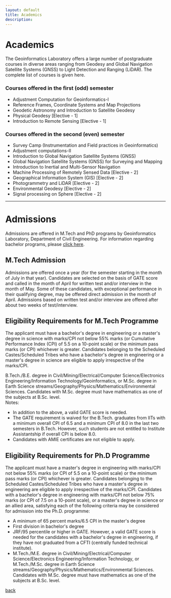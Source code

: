 ```yaml
---
layout: default
title: Academics
description:
---
```


# Academics
The Geoinformatics Laboratory offers a large number of postgraduate courses in diverse areas ranging from Geodesy and Global Navigation Satellite Systems (GNSS) to Light Detection and Ranging (LiDAR). The complete list of courses is given here.

### Courses offered in the first (odd) semester
* Adjustment Computation for Geoinformatics-I
* Reference Frames, Coordinate Systems and Map Projections
* Geodetic Astronomy and Introduction to Satellite Geodesy
* Physical Geodesy [Elective - 1]
* Introduction to Remote Sensing [Elective - 1]

### Courses offered in the second (even) semester
* Survey Camp (Instrumentation and Field practices in Geoinformatics)
* Adjustment computations-II
* Introduction to Global Navigation Satellite Systems (GNSS)
* Global Navigation Satellite Systems (GNSS) for Surveying and Mapping
* Introduction to Inertial and Multi-Sensor Navigation
* Machine Processing of Remotely Sensed Data [Elective - 2]
* Geographical Information System (GIS) [Elective - 2]
* Photogrammetry and LiDAR [Elective - 2]
* Environmental Geodesy [Elective - 2]
* Signal processing on Sphere [Elective - 2]

* * *
# Admissions
Admissions are offered in M.Tech and PhD programs by Geoinformatics Laboratory, Department of Civil Engineering. For information regarding bachelor programs, please [click here](https://www.iitk.ac.in/ce/b-tech-program-in-civil-engineering).

## M.Tech Admission

Admissions are offered once a year (for the semester starting in the month of July in that year). Candidates are selected on the basis of GATE score and called in the month of April for written test and/or interview in the month of May. Some of these candidates, with exceptional performance in their qualifying degree, may be offered direct admission in the month of April. Admissions based on written test and/or interview are offered after about two weeks of test/interview.

## Eligibility Requirements for M.Tech Programme

The applicant must have a bachelor's degree in engineering or a master's degree in science with marks/CPI not below 55% marks (or Cumulative Performance Index (CPI) of 5.5 on a 10-point scale) or the minimum pass marks (or CPI) whichever is greater. Candidates belonging to the Scheduled Castes/Scheduled Tribes who have a bachelor's degree in engineering or a master's degree in science are eligible to apply irrespective of the marks/CPI.

B.Tech./B.E. degree in Civil/Mining/Electrical/Computer Science/Electronics Engineering/Information Technology/Geoinformatics, or M.Sc. degree in Earth Science streams/Geography/Physics/Mathematics/Environmental Sciences. Candidates with M.Sc. degree must have mathematics as one of the subjects at B.Sc. level.<br>
Notes:
*	In addition to the above, a valid GATE score is needed.
*	The GATE requirement is waived for the B.Tech. graduates from IITs with a minimum overall CPI of 6.5 and a minimum CPI of 8.0 in the last two semesters in B.Tech.  However, such students are not entitled to Institute Assistantship if overall CPI is below 8.0.
*	Candidates with AMIE certificates are not eligible to apply.

## Eligibility Requirements for Ph.D Programme

The applicant must have a master's degree in engineering with marks/CPI not below 55% marks (or CPI of 5.5 on a 10-point scale) or the minimum pass marks (or CPI) whichever is greater. Candidates belonging to the Scheduled Castes/Scheduled Tribes who have a master's degree in engineering are eligible to apply irrespective of the marks/CPI. Candidates with a bachelor's degree in engineering with marks/CPI not below 75% marks (or CPI of 7.5 on a 10-point scale), or a master's degree in science or an allied area, satisfying each of the following criteria may be considered for admission into the Ph.D. programme:

*	A minimum of 65 percent marks/6.5 CPI in the master's degree
*	First division in  bachelor's degree
*	JRF/95 percentile or higher in GATE. However, a valid GATE score is needed for the candidates with a bachelor's degree in engineering, if they have not graduated from a CFTI (centrally funded technical institute).
*	M.Tech./M.E. degree in Civil/Mining/Electrical/Computer Science/Electronics Engineering/Information Technology, or M.Tech./M.Sc. degree in Earth Science streams/Geography/Physics/Mathematics/Environmental Sciences. Candidates with M.Sc. degree must have mathematics as one of the subjects at B.Sc. level.


[back](./)
